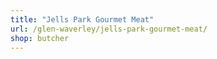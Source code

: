 ```yaml
---
title: "Jells Park Gourmet Meat"
url: /glen-waverley/jells-park-gourmet-meat/
shop: butcher
---
```

